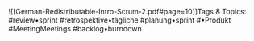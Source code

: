 
![[German-Redistributable-Intro-Scrum-2.pdf#page=10]]Tags & Topics:
   #review•sprint
   #retrospektive•tägliche
   #planung•sprint
   #•Produkt
   #MeetingMeetings
   #backlog•burndown